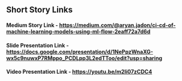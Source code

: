 ## Short Story Links

#### Medium Story Link - https://medium.com/@aryan.jadon/ci-cd-of-machine-learning-models-using-ml-flow-2eaff72a7d6d

#### Slide Presentation Link - https://docs.google.com/presentation/d/1NePpzWnaXG-wx5c9nuwxP7RMppo_PCDLpp3L2edTToo/edit?usp=sharing

#### Video Presentation Link - https://youtu.be/m2Ii07zCDC4



